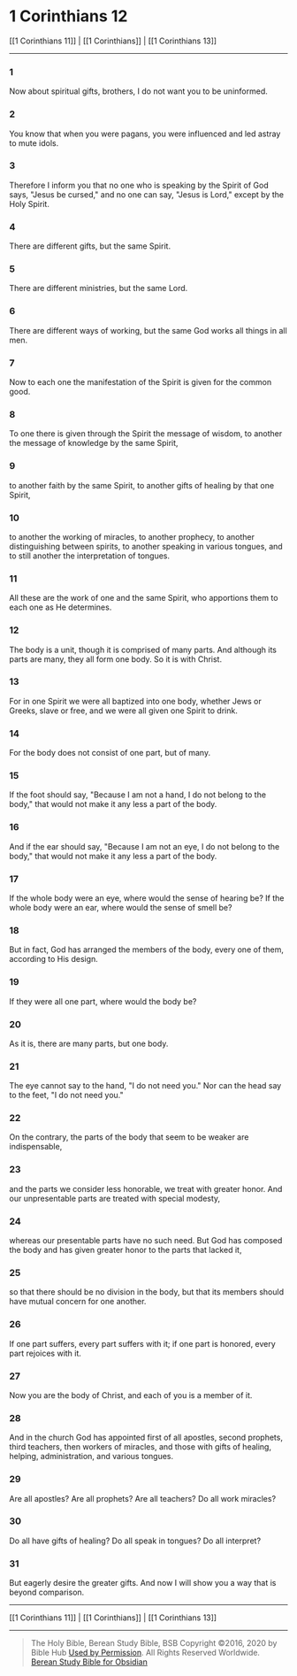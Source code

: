 # 1 Corinthians 12

[[1 Corinthians 11]] | [[1 Corinthians]] | [[1 Corinthians 13]]

---

### 1
Now about spiritual gifts, brothers, I do not want you to be uninformed.

### 2
You know that when you were pagans, you were influenced and led astray to mute idols.

### 3
Therefore I inform you that no one who is speaking by the Spirit of God says, "Jesus be cursed," and no one can say, "Jesus is Lord," except by the Holy Spirit.

### 4
There are different gifts, but the same Spirit.

### 5
There are different ministries, but the same Lord.

### 6
There are different ways of working, but the same God works all things in all men.

### 7
Now to each one the manifestation of the Spirit is given for the common good.

### 8
To one there is given through the Spirit the message of wisdom, to another the message of knowledge by the same Spirit,

### 9
to another faith by the same Spirit, to another gifts of healing by that one Spirit,

### 10
to another the working of miracles, to another prophecy, to another distinguishing between spirits, to another speaking in various tongues, and to still another the interpretation of tongues.

### 11
All these are the work of one and the same Spirit, who apportions them to each one as He determines.

### 12
The body is a unit, though it is comprised of many parts. And although its parts are many, they all form one body. So it is with Christ.

### 13
For in one Spirit we were all baptized into one body, whether Jews or Greeks, slave or free, and we were all given one Spirit to drink.

### 14
For the body does not consist of one part, but of many.

### 15
If the foot should say, "Because I am not a hand, I do not belong to the body," that would not make it any less a part of the body.

### 16
And if the ear should say, "Because I am not an eye, I do not belong to the body," that would not make it any less a part of the body.

### 17
If the whole body were an eye, where would the sense of hearing be? If the whole body were an ear, where would the sense of smell be?

### 18
But in fact, God has arranged the members of the body, every one of them, according to His design.

### 19
If they were all one part, where would the body be?

### 20
As it is, there are many parts, but one body.

### 21
The eye cannot say to the hand, "I do not need you." Nor can the head say to the feet, "I do not need you."

### 22
On the contrary, the parts of the body that seem to be weaker are indispensable,

### 23
and the parts we consider less honorable, we treat with greater honor. And our unpresentable parts are treated with special modesty,

### 24
whereas our presentable parts have no such need. But God has composed the body and has given greater honor to the parts that lacked it,

### 25
so that there should be no division in the body, but that its members should have mutual concern for one another.

### 26
If one part suffers, every part suffers with it; if one part is honored, every part rejoices with it.

### 27
Now you are the body of Christ, and each of you is a member of it.

### 28
And in the church God has appointed first of all apostles, second prophets, third teachers, then workers of miracles, and those with gifts of healing, helping, administration, and various tongues.

### 29
Are all apostles? Are all prophets? Are all teachers? Do all work miracles?

### 30
Do all have gifts of healing? Do all speak in tongues? Do all interpret?

### 31
But eagerly desire the greater gifts. And now I will show you a way that is beyond comparison.

---

[[1 Corinthians 11]] | [[1 Corinthians]] | [[1 Corinthians 13]]

---

> The Holy Bible, Berean Study Bible, BSB
> Copyright &copy;2016, 2020 by Bible Hub
> [Used by Permission](https://berean.bible/terms.htm). All Rights Reserved Worldwide.
> [Berean Study Bible for Obsidian](https://github.com/gapmiss/berean-study-bible-for-obsidian)

